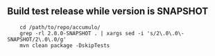 

## Build test release while version is SNAPSHOT

        cd /path/to/repo/accumulo/
        grep -rl 2.0.0-SNAPSHOT . | xargs sed -i 's/2\.0\.0\-SNAPSHOT/2\.0\.0/g'
        mvn clean package -DskipTests
